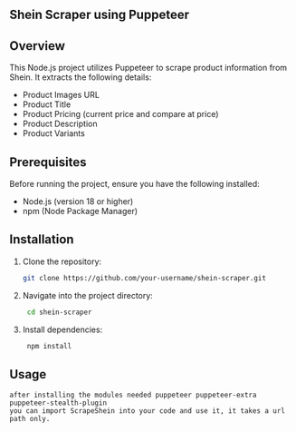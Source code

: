 ## Shein Scraper using Puppeteer

## Overview

This Node.js project utilizes Puppeteer to scrape product information from Shein. It extracts the following details:

- Product Images URL
- Product Title
- Product Pricing (current price and compare at price)
- Product Description
- Product Variants

## Prerequisites

Before running the project, ensure you have the following installed:

- Node.js (version 18 or higher)
- npm (Node Package Manager)

## Installation

1. Clone the repository:

   ```bash
   git clone https://github.com/your-username/shein-scraper.git

2. Navigate into the project directory:

   ```bash
    cd shein-scraper

3. Install dependencies:

   ```bash
    npm install

## Usage 
    after installing the modules needed puppeteer puppeteer-extra puppeteer-stealth-plugin 
    you can import ScrapeShein into your code and use it, it takes a url path only.

